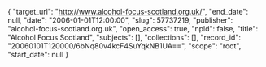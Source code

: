 {
  "target_url": "http://www.alcohol-focus-scotland.org.uk/", 
  "end_date": null, 
  "date": "2006-01-01T12:00:00", 
  "slug": 57737219, 
  "publisher": "alcohol-focus-scotland.org.uk", 
  "open_access": true, 
  "npld": false, 
  "title": "Alcohol Focus Scotland", 
  "subjects": [], 
  "collections": [], 
  "record_id": "20060101T120000/6bNq80v4kcF4SuYqkNB1UA==", 
  "scope": "root", 
  "start_date": null
}

